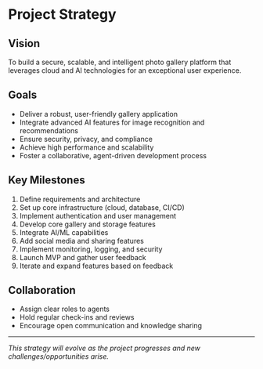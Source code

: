 # Project Strategy

## Vision
To build a secure, scalable, and intelligent photo gallery platform that leverages cloud and AI technologies for an exceptional user experience.

## Goals
- Deliver a robust, user-friendly gallery application
- Integrate advanced AI features for image recognition and recommendations
- Ensure security, privacy, and compliance
- Achieve high performance and scalability
- Foster a collaborative, agent-driven development process

## Key Milestones
1. Define requirements and architecture
2. Set up core infrastructure (cloud, database, CI/CD)
3. Implement authentication and user management
4. Develop core gallery and storage features
5. Integrate AI/ML capabilities
6. Add social media and sharing features
7. Implement monitoring, logging, and security
8. Launch MVP and gather user feedback
9. Iterate and expand features based on feedback

## Collaboration
- Assign clear roles to agents
- Hold regular check-ins and reviews
- Encourage open communication and knowledge sharing

---

_This strategy will evolve as the project progresses and new challenges/opportunities arise._
